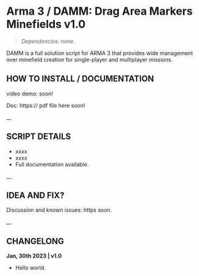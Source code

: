 # Arma 3 / DAMM: Drag Area Markers Minefields v1.0
>*Dependencies: none.*

DAMM is a full solution script for ARMA 3 that provides wide management over minefield creation for single-player and multiplayer missions.

## HOW TO INSTALL / DOCUMENTATION

video demo: soon!

Doc: https:// pdf file here soon!

__

## SCRIPT DETAILS

- xxxx
- xxxx
- Full documentation available.

__

## IDEA AND FIX?

Discussion and known issues: https soon.

__

## CHANGELONG

**Jan, 30th 2023 | v1.0**

- Hello world.
